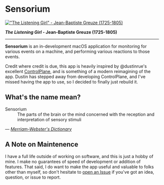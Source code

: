 # Sensorium

[!["The Listening Girl" - Jean-Baptiste Greuze (1725-1805)](https://upload.wikimedia.org/wikipedia/commons/thumb/3/36/Jean-Baptiste_Greuze_%281725-1805%29_-_The_Listening_Girl_-_P402_-_The_Wallace_Collection.jpg/387px-Jean-Baptiste_Greuze_%281725-1805%29_-_The_Listening_Girl_-_P402_-_The_Wallace_Collection.jpg)](https://commons.wikimedia.org/wiki/File:Jean-Baptiste_Greuze_(1725-1805)_-_The_Listening_Girl_-_P402_-_The_Wallace_Collection.jpg)

__*The Listening Girl* - Jean-Baptiste Greuze (1725-1805)__

---

__Sensorium__ is an in-development macOS application for monitoring for various events on a machine, and performing various reactions to those events.

Credit where credit is due, this app is heavily inspired by @dustinrue's excellent [ControlPlane](https://github.com/dustinrue/ControlPlane), and is something of a modern reimagining of the app. Dustin has stepped away from developing ControlPlane, and I've missed having the app to use, so I decided to finally just rebuild it.

## What's the name mean?

<dl>
	<dt>Sensorium</dt>
	<dd>The parts of the brain or the mind concerned with the reception and interpretation of sensory stimuli</dd>
<dl>

— <cite>[Merriam-Webster's Dictionary](https://www.merriam-webster.com/dictionary/sensorium)</cite>

## A Note on Maintenence

I have a full life outside of working on software, and this is just a hobby of mine. I make no guarantees of speed of development or addition of features. That said, I do want to make the app useful and valuable to folks other than myself, so don't hesitate to [open an Issue](https://github.com/hisaac/Sensorium/issues/new/choose) if you've got an idea, question, or issue to report.
